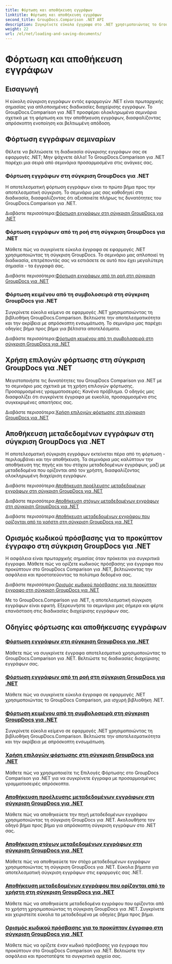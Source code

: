 ```yaml
---
title: Φόρτωση και αποθήκευση εγγράφων
linktitle: Φόρτωση και αποθήκευση εγγράφων
second_title: GroupDocs.Comparison .NET API
description: Συγκρίνετε εύκολα έγγραφα στο .NET χρησιμοποιώντας το GroupDocs.Comparison για .NET. Μάθετε τη φόρτωση, την αποθήκευση και τη χρήση επιλογών φόρτωσης για αποτελεσματική διαχείριση εγγράφων.
weight: 22
url: /el/net/loading-and-saving-documents/
---
```


# Φόρτωση και αποθήκευση εγγράφων

## Εισαγωγή

Η εύκολη σύγκριση εγγράφων εντός εφαρμογών .NET είναι πρωταρχικής σημασίας για απλοποιημένες διαδικασίες διαχείρισης εγγράφων. Το GroupDocs.Comparison για .NET προσφέρει ολοκληρωμένα σεμινάρια σχετικά με τη φόρτωση και την αποθήκευση εγγράφων, διασφαλίζοντας απρόσκοπτη ενοποίηση και βελτιωμένη απόδοση.

## Φόρτωση εγγράφων σεμιναρίων

Θέλετε να βελτιώσετε τη διαδικασία σύγκρισης εγγράφων σας σε εφαρμογές .NET; Μην ψάχνετε άλλο! Το GroupDocs.Comparison για .NET παρέχει μια σειρά από σεμινάρια προσαρμοσμένα στις ανάγκες σας.

### Φόρτωση εγγράφων στη σύγκριση GroupDocs για .NET

Η αποτελεσματική φόρτωση εγγράφων είναι το πρώτο βήμα προς την αποτελεσματική σύγκριση. Το σεμινάριο μας σας καθοδηγεί στη διαδικασία, διασφαλίζοντας ότι αξιοποιείτε πλήρως τις δυνατότητες του GroupDocs.Comparison για .NET.

 Διαβάστε περισσότερα:[Φόρτωση εγγράφων στη σύγκριση GroupDocs για .NET](./loading-documents/)

### Φόρτωση εγγράφων από τη ροή στη σύγκριση GroupDocs για .NET

Μάθετε πώς να συγκρίνετε εύκολα έγγραφα σε εφαρμογές .NET χρησιμοποιώντας τη σύγκριση GroupDocs. Το σεμινάριο μας απλοποιεί τη διαδικασία, επιτρέποντάς σας να εστιάσετε σε αυτό που έχει μεγαλύτερη σημασία - τα έγγραφά σας.

 Διαβάστε περισσότερα:[Φόρτωση εγγράφων από τη ροή στη σύγκριση GroupDocs για .NET](./loading-documents-from-stream/)

### Φόρτωση κειμένου από τη συμβολοσειρά στη σύγκριση GroupDocs για .NET

Συγκρίνετε εύκολα κείμενο σε εφαρμογές .NET χρησιμοποιώντας τη βιβλιοθήκη GroupDocs.Comparison. Βελτιώστε την αποτελεσματικότητα και την ακρίβεια με απρόσκοπτη ενσωμάτωση. Το σεμινάριο μας παρέχει οδηγίες βήμα προς βήμα για βέλτιστα αποτελέσματα.

 Διαβάστε περισσότερα:[Φόρτωση κειμένου από τη συμβολοσειρά στη σύγκριση GroupDocs για .NET](./loading-text-from-string/)

## Χρήση επιλογών φόρτωσης στη σύγκριση GroupDocs για .NET

Μεγιστοποιήστε τις δυνατότητες του GroupDocs Comparison για .NET με το σεμινάριο μας σχετικά με τη χρήση επιλογών φόρτωσης. Προσαρμοσμένες γραμματοσειρές; Κανένα πρόβλημα. Ο οδηγός μας διασφαλίζει ότι συγκρίνετε έγγραφα με ευκολία, προσαρμοσμένα στις συγκεκριμένες απαιτήσεις σας.

 Διαβάστε περισσότερα:[Χρήση επιλογών φόρτωσης στη σύγκριση GroupDocs για .NET](./using-load-options/)

## Αποθήκευση μεταδεδομένων εγγράφων στη σύγκριση GroupDocs για .NET

Η αποτελεσματική σύγκριση εγγράφων εκτείνεται πέρα από τη φόρτωση - περιλαμβάνει και την αποθήκευση. Τα σεμινάρια μας καλύπτουν την αποθήκευση της πηγής και του στόχου μεταδεδομένων εγγράφων, μαζί με μεταδεδομένα που ορίζονται από τον χρήστη, διασφαλίζοντας ολοκληρωμένη διαχείριση εγγράφων.

 Διαβάστε περισσότερα:[Αποθήκευση προέλευσης μεταδεδομένων εγγράφων στη σύγκριση GroupDocs για .NET](./saving-documents-metadata-source/)

 Διαβάστε περισσότερα:[Αποθήκευση στόχων μεταδεδομένων εγγράφων στη σύγκριση GroupDocs για .NET](./saving-documents-metadata-target/)

 Διαβάστε περισσότερα:[Αποθήκευση μεταδεδομένων εγγράφου που ορίζονται από το χρήστη στη σύγκριση GroupDocs για .NET](./saving-user-defined-document-metadata/)

## Ορισμός κωδικού πρόσβασης για το προκύπτον έγγραφο στη σύγκριση GroupDocs για .NET

Η ασφάλεια είναι πρωταρχικής σημασίας όταν πρόκειται για συγκριτικά έγγραφα. Μάθετε πώς να ορίζετε κωδικούς πρόσβασης για έγγραφα που προκύπτουν στο GroupDocs Comparison για .NET, βελτιώνοντας την ασφάλεια και προστατεύοντας τα πολύτιμα δεδομένα σας.

 Διαβάστε περισσότερα:[Ορισμός κωδικού πρόσβασης για το προκύπτον έγγραφο στη σύγκριση GroupDocs για .NET](./setting-password-for-resultant-document/)

Με το GroupDocs.Comparison για .NET, η αποτελεσματική σύγκριση εγγράφων είναι εφικτή. Εξερευνήστε τα σεμινάρια μας σήμερα και φέρτε επανάσταση στις διαδικασίες διαχείρισης εγγράφων σας.
## Οδηγίες φόρτωσης και αποθήκευσης εγγράφων
### [Φόρτωση εγγράφων στη σύγκριση GroupDocs για .NET](./loading-documents/)
Μάθετε πώς να συγκρίνετε έγγραφα αποτελεσματικά χρησιμοποιώντας το GroupDocs.Comparison για .NET. Βελτιώστε τις διαδικασίες διαχείρισης εγγράφων σας.
### [Φόρτωση εγγράφων από τη ροή στη σύγκριση GroupDocs για .NET](./loading-documents-from-stream/)
Μάθετε πώς να συγκρίνετε εύκολα έγγραφα σε εφαρμογές .NET χρησιμοποιώντας το GroupDocs Comparison, μια ισχυρή βιβλιοθήκη .NET.
### [Φόρτωση κειμένου από τη συμβολοσειρά στη σύγκριση GroupDocs για .NET](./loading-text-from-string/)
Συγκρίνετε εύκολα κείμενο σε εφαρμογές .NET χρησιμοποιώντας τη βιβλιοθήκη GroupDocs.Comparison. Βελτιώστε την αποτελεσματικότητα και την ακρίβεια με απρόσκοπτη ενσωμάτωση.
### [Χρήση επιλογών φόρτωσης στη σύγκριση GroupDocs για .NET](./using-load-options/)
Μάθετε πώς να χρησιμοποιείτε τις Επιλογές Φόρτωσης στο GroupDocs Comparison για .NET για να συγκρίνετε έγγραφα με προσαρμοσμένες γραμματοσειρές απρόσκοπτα.
### [Αποθήκευση προέλευσης μεταδεδομένων εγγράφων στη σύγκριση GroupDocs για .NET](./saving-documents-metadata-source/)
Μάθετε πώς να αποθηκεύετε την πηγή μεταδεδομένων εγγράφου χρησιμοποιώντας τη σύγκριση GroupDocs για .NET. Ακολουθήστε τον οδηγό βήμα προς βήμα για απρόσκοπτη σύγκριση εγγράφων στο .NET σας.
### [Αποθήκευση στόχων μεταδεδομένων εγγράφων στη σύγκριση GroupDocs για .NET](./saving-documents-metadata-target/)
Μάθετε πώς να αποθηκεύετε τον στόχο μεταδεδομένων εγγράφων χρησιμοποιώντας τη σύγκριση GroupDocs για .NET. Εύκολα βήματα για αποτελεσματική σύγκριση εγγράφων στις εφαρμογές σας .NET.
### [Αποθήκευση μεταδεδομένων εγγράφου που ορίζονται από το χρήστη στη σύγκριση GroupDocs για .NET](./saving-user-defined-document-metadata/)
Μάθετε πώς να αποθηκεύετε μεταδεδομένα εγγράφου που ορίζονται από το χρήστη χρησιμοποιώντας τη σύγκριση GroupDocs για .NET. Συγκρίνετε και χειριστείτε εύκολα τα μεταδεδομένα με οδηγίες βήμα προς βήμα.
### [Ορισμός κωδικού πρόσβασης για το προκύπτον έγγραφο στη σύγκριση GroupDocs για .NET](./setting-password-for-resultant-document/)
Μάθετε πώς να ορίζετε έναν κωδικό πρόσβασης για έγγραφα που προκύπτουν στο GroupDocs Comparison για .NET. Βελτιώστε την ασφάλεια και προστατέψτε τα συγκριτικά αρχεία σας.